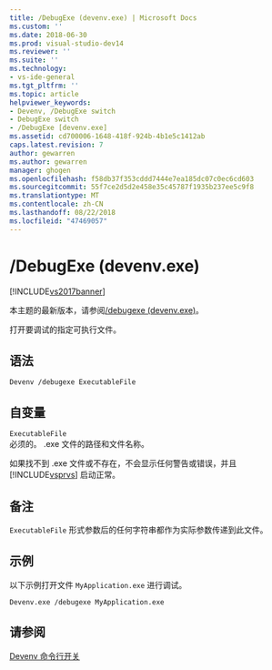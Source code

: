 ```yaml
---
title: /DebugExe (devenv.exe) | Microsoft Docs
ms.custom: ''
ms.date: 2018-06-30
ms.prod: visual-studio-dev14
ms.reviewer: ''
ms.suite: ''
ms.technology:
- vs-ide-general
ms.tgt_pltfrm: ''
ms.topic: article
helpviewer_keywords:
- Devenv, /DebugExe switch
- DebugExe switch
- /DebugExe [devenv.exe]
ms.assetid: cd700006-1648-418f-924b-4b1e5c1412ab
caps.latest.revision: 7
author: gewarren
ms.author: gewarren
manager: ghogen
ms.openlocfilehash: f58db37f353cddd7444e7ea185dc07c0ec6cd603
ms.sourcegitcommit: 55f7ce2d5d2e458e35c45787f1935b237ee5c9f8
ms.translationtype: MT
ms.contentlocale: zh-CN
ms.lasthandoff: 08/22/2018
ms.locfileid: "47469057"
---
```

# <a name="debugexe-devenvexe"></a>/DebugExe (devenv.exe)
[!INCLUDE[vs2017banner](../../includes/vs2017banner.md)]

本主题的最新版本，请参阅[/debugexe (devenv.exe)](https://docs.microsoft.com/visualstudio/ide/reference/debugexe-devenv-exe)。  
  
  
打开要调试的指定可执行文件。  
  
## <a name="syntax"></a>语法  
  
```  
Devenv /debugexe ExecutableFile  
```  
  
## <a name="arguments"></a>自变量  
 `ExecutableFile`  
 必须的。 .exe 文件的路径和文件名称。  
  
 如果找不到 .exe 文件或不存在，不会显示任何警告或错误，并且 [!INCLUDE[vsprvs](../../includes/vsprvs-md.md)] 启动正常。  
  
## <a name="remarks"></a>备注  
 `ExecutableFile` 形式参数后的任何字符串都作为实际参数传递到此文件。  
  
## <a name="example"></a>示例  
 以下示例打开文件 `MyApplication.exe` 进行调试。  
  
```  
Devenv.exe /debugexe MyApplication.exe  
```  
  
## <a name="see-also"></a>请参阅  
 [Devenv 命令行开关](../../ide/reference/devenv-command-line-switches.md)



